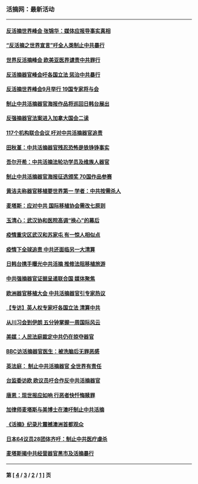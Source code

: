 ### 活摘网：最新活动
---
#### [反活摘世界峰会 张锦华：媒体应报导事实真相](../../pages/nf5883/n13278502.md?10240430) 
#### [“反活摘之世界宣言”吁全人类制止中共暴行](../../pages/nf5883/n13259730.md?10240430) 
#### [世界反活摘峰会 欧美亚医界谴责中共罪行](../../pages/nf5883/n13253550.md?10240430) 
#### [反活摘器官峰会吁各国立法 惩治中共暴行](../../pages/nf5883/n13245052.md?10240430) 
#### [反活摘世界峰会9月举行 19国专家将与会](../../pages/nf5883/n13201492.md?10240430) 
#### [制止中共活摘器官海报作品将巡回日韩台展出](../../pages/nf5883/n13177791.md?10240430) 
#### [反强摘器官法案进入加拿大国会二读](../../pages/nf5883/n13033450.md?10240430) 
#### [117个机构联合会议 吁对中共活摘器官追责](../../pages/nf5883/n12775087.md?10240430) 
#### [田秋堇：中共活摘器官残忍恐怖是铁铮铮事实](../../pages/nf5883/n12702148.md?10240430) 
#### [吾尔开希：中共活摘法轮功学员及维族人器官](../../pages/nf5883/n12693197.md?10240430) 
#### [制止中共活摘器官海报征选颁奖 70国作品参赛](../../pages/nf5883/n12692050.md?10240430) 
#### [黄洁夫称器官移植要世界第一 学者：中共按需杀人](../../pages/nf5883/n12572329.md?10240430) 
#### [麦塔斯：应对中共 国际移植协会需改七原则](../../pages/nf5883/n12514711.md?10240430) 
#### [玉清心：武汉协和医院高调“换心”的幕后](../../pages/nf5883/n12298730.md?10240430) 
#### [疫情重灾区武汉和苏家屯 有一惊人相似点](../../pages/nf5883/n12150824.md?10240430) 
#### [疫情下全球追责 中共还面临另一大清算](../../pages/nf5883/n12070397.md?10240430) 
#### [日韩台携手曝光中共活摘 推修法阻移植旅游](../../pages/nf5883/n11712046.md?10240430) 
#### [中共强摘器官证据呈递联合国 媒体聚焦](../../pages/nf5883/n11546426.md?10240430) 
#### [欧洲器官移植大会 中共活摘器官引专家热议](../../pages/nf5883/n11539095.md?10240430) 
#### [【专访】英人权专家吁各国立法 清算中共](../../pages/nf5883/n11367315.md?10240430) 
#### [从川习会到伊朗 五分钟掌握一周国际风云](../../pages/nf5883/n11338520.md?10240430) 
#### [美媒：人民法庭裁定中共仍在掠夺器官](../../pages/nf5883/n11334897.md?10240430) 
#### [BBC访活摘器官医生：被洗脑后无罪恶感](../../pages/nf5883/n11335935.md?10240430) 
#### [英法庭： 制止中共活摘器官 全世界有责任](../../pages/nf5883/n11330691.md?10240430) 
#### [台监委访欧 欧议员吁合作反中共活摘器官](../../pages/nf5883/n11109190.md?10240430) 
#### [唐恩：现世报应如响 行恶者快忏悔赎罪](../../pages/nf5883/n11104016.md?10240430) 
#### [加律师麦塔斯与美博士在澳吁制止中共活摘](../../pages/nf5883/n10724764.md?10240430) 
#### [《活摘》纪录片震撼澳洲首都观众](../../pages/nf5883/n10722747.md?10240430) 
#### [日本64议员28团体齐吁：制止中共医疗虐杀](../../pages/nf5883/n10587757.md?10240430) 
#### [麦塔斯揭中共经营器官黑市及活摘暴行](../../pages/nf5883/n10442407.md?10240430) 

---
#### 第 [ [4](./4.md?10240430) / [3](./3.md?10240430) / [2](./2.md?10240430) / [1](./1.md?10240430) ] 页
